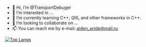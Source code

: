 - 👋 Hi, I’m @TransportDebuger
- 👀 I’m interested in ...
- 🌱 I’m currently learning C++, Qt5, and other frameworks in C++. 
- 💞️ I’m looking to collaborate on ...
- 📫 You can reach me by e-mail: aiden_pride@mail.ru

[![Top Langs](https://github-readme-stats.vercel.app/api/top-langs/?username=TransportDebuger)](https://github.com/anuraghazra/github-readme-stats)

<!---
TransportDebuger/TransportDebuger is a ✨ special ✨ repository because its `README.md` (this file) appears on your GitHub profile.
You can click the Preview link to take a look at your changes.
--->
